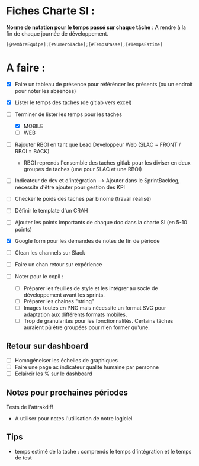 # Fiches Charte SI :

**Norme de notation pour le temps passé sur chaque tâche** : A rendre à la fin de chaque journée de développement.

`[@MembreEquipe];[#NumeroTache];[#TempsPasse];[#TempsEstime]`

# A faire :

- [x] Faire un tableau de présence pour référéncer les présents (ou un endroit pour noter les absences)

- [x] Lister le temps des taches (de gitlab vers excel)

- [ ] Terminer de lister les temps pour les taches
  - [x] MOBILE
  - [ ] WEB

- [ ] Rajouter RBOI en tant que Lead Developpeur Web (SLAC = FRONT / RBOI = BACK)
  - RBOI reprends l'ensemble des taches gitlab pour les diviser en deux groupes de taches (une pour SLAC et une RBOI)

- [ ] Indicateur de dev et d'intégration --> Ajouter dans le SprintBacklog, nécessite d'être ajouter pour gestion des KPI

- [ ] Checker le poids des taches par binome (travail réalisé)

- [ ] Définir le template d'un CRAH

- [ ] Ajouter les points importants de chaque doc dans la charte SI (en 5-10 points)

- [x] Google form pour les demandes de notes de fin de période

- [ ] Clean les channels sur Slack

- [ ] Faire un chan retour sur expérience

- [ ] Noter pour le copil :

  - [ ] Préparer les feuilles de style et les intégrer au socle de développement avant les sprints.
  - [ ] Préparer les chaines "string"
  - [ ] Images toutes en PNG mais nécessite un format SVG pour adaptation aux différents formats mobiles.
  - [ ] Trop de granularités pour les fonctionnalités. Certains tâches auraient pû être groupées pour n'en former qu'une.

## Retour sur dashboard

- [ ] Homogéneiser les échelles de graphiques
- [ ] Faire une page ac indicateur qualité humaine par personne
- [ ] Eclaircir les % sur le dashboard

## Notes pour prochaines périodes

Tests de l'attrakdiff

- A utiliser pour notes l'utilisation de notre logiciel

## Tips

- temps estimé de la tache : comprends le temps d'intégration et le temps de test
